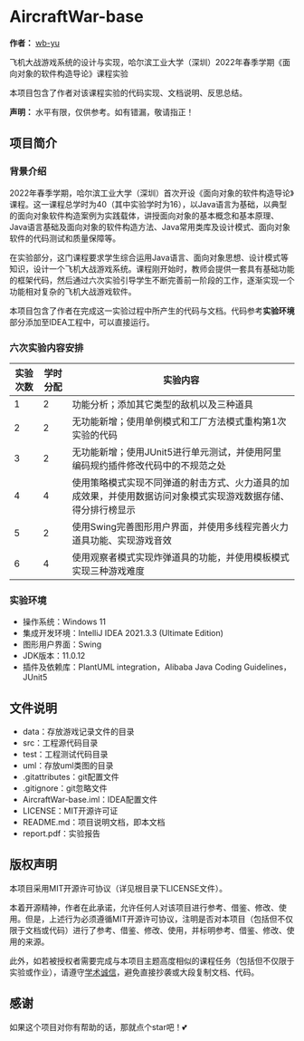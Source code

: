 # AircraftWar-base

**作者：** [wb-yu](https://github.com/wb-yu)

飞机大战游戏系统的设计与实现，哈尔滨工业大学（深圳）2022年春季学期《面向对象的软件构造导论》课程实验

本项目包含了作者对该课程实验的代码实现、文档说明、反思总结。

**声明：** 水平有限，仅供参考。如有错漏，敬请指正！

## 项目简介

### 背景介绍

2022年春季学期，哈尔滨工业大学（深圳）首次开设《面向对象的软件构造导论》课程。这一课程总学时为40（其中实验学时为16），以Java语言为基础，以典型的面向对象软件构造案例为实践载体，讲授面向对象的基本概念和基本原理、Java语言基础及面向对象的软件构造方法、Java常用类库及设计模式、面向对象软件的代码测试和质量保障等。

在实验部分，这门课程要求学生综合运用Java语言、面向对象思想、设计模式等知识，设计一个飞机大战游戏系统。课程刚开始时，教师会提供一套具有基础功能的框架代码，然后通过六次实验引导学生不断完善前一阶段的工作，逐渐实现一个功能相对复杂的飞机大战游戏软件。

本项目包含了作者在完成这一实验过程中所产生的代码与文档。代码参考**实验环境**部分添加至IDEA工程中，可以直接运行。

### 六次实验内容安排

| 实验次数 | 学时分配 | 实验内容                                                    |
|------|------|---------------------------------------------------------|
| 1    | 2    | 功能分析；添加其它类型的敌机以及三种道具                                    |
| 2    | 2    | 无功能新增；使用单例模式和工厂方法模式重构第1次实验的代码                           |
| 3    | 2    | 无功能新增；使用JUnit5进行单元测试，并使用阿里编码规约插件修改代码中的不规范之处             |
| 4    | 4    | 使用策略模式实现不同弹道的射击方式、火力道具的加成效果，并使用数据访问对象模式实现游戏数据存储、得分排行榜显示 |
| 5    | 2    | 使用Swing完善图形用户界面，并使用多线程完善火力道具功能、实现游戏音效                   |
| 6    | 4    | 使用观察者模式实现炸弹道具的功能，并使用模板模式实现三种游戏难度                        |

### 实验环境

- 操作系统：Windows 11
- 集成开发环境：IntelliJ IDEA 2021.3.3 (Ultimate Edition)
- 图形用户界面：Swing
- JDK版本：11.0.12
- 插件及依赖库：PlantUML integration，Alibaba Java Coding Guidelines，JUnit5

## 文件说明

- data：存放游戏记录文件的目录
- src：工程源代码目录
- test：工程测试代码目录
- uml：存放uml类图的目录
- .gitattributes：git配置文件
- .gitignore：git忽略文件
- AircraftWar-base.iml：IDEA配置文件
- LICENSE：MIT开源许可证
- README.md：项目说明文档，即本文档
- report.pdf：实验报告

## 版权声明

本项目采用MIT开源许可协议（详见根目录下LICENSE文件）。

本着开源精神，作者在此承诺，允许任何人对该项目进行参考、借鉴、修改、使用。但是，上述行为必须遵循MIT开源许可协议，注明是否对本项目（包括但不仅限于文档或代码）进行了参考、借鉴、修改、使用，并标明参考、借鉴、修改、使用的来源。

此外，如若被授权者需要完成与本项目主题高度相似的课程任务（包括但不仅限于实验或作业），请遵守[学术诚信](https://integrity.mit.edu/)，避免直接抄袭或大段复制文档、代码。

## 感谢

如果这个项目对你有帮助的话，那就点个star吧！💕